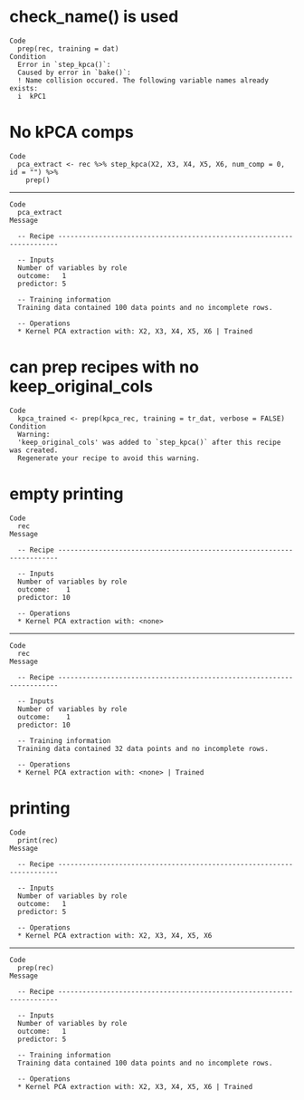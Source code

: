# check_name() is used

    Code
      prep(rec, training = dat)
    Condition
      Error in `step_kpca()`:
      Caused by error in `bake()`:
      ! Name collision occured. The following variable names already exists:
      i  kPC1

# No kPCA comps

    Code
      pca_extract <- rec %>% step_kpca(X2, X3, X4, X5, X6, num_comp = 0, id = "") %>%
        prep()

---

    Code
      pca_extract
    Message
      
      -- Recipe ----------------------------------------------------------------------
      
      -- Inputs 
      Number of variables by role
      outcome:   1
      predictor: 5
      
      -- Training information 
      Training data contained 100 data points and no incomplete rows.
      
      -- Operations 
      * Kernel PCA extraction with: X2, X3, X4, X5, X6 | Trained

# can prep recipes with no keep_original_cols

    Code
      kpca_trained <- prep(kpca_rec, training = tr_dat, verbose = FALSE)
    Condition
      Warning:
      'keep_original_cols' was added to `step_kpca()` after this recipe was created.
      Regenerate your recipe to avoid this warning.

# empty printing

    Code
      rec
    Message
      
      -- Recipe ----------------------------------------------------------------------
      
      -- Inputs 
      Number of variables by role
      outcome:    1
      predictor: 10
      
      -- Operations 
      * Kernel PCA extraction with: <none>

---

    Code
      rec
    Message
      
      -- Recipe ----------------------------------------------------------------------
      
      -- Inputs 
      Number of variables by role
      outcome:    1
      predictor: 10
      
      -- Training information 
      Training data contained 32 data points and no incomplete rows.
      
      -- Operations 
      * Kernel PCA extraction with: <none> | Trained

# printing

    Code
      print(rec)
    Message
      
      -- Recipe ----------------------------------------------------------------------
      
      -- Inputs 
      Number of variables by role
      outcome:   1
      predictor: 5
      
      -- Operations 
      * Kernel PCA extraction with: X2, X3, X4, X5, X6

---

    Code
      prep(rec)
    Message
      
      -- Recipe ----------------------------------------------------------------------
      
      -- Inputs 
      Number of variables by role
      outcome:   1
      predictor: 5
      
      -- Training information 
      Training data contained 100 data points and no incomplete rows.
      
      -- Operations 
      * Kernel PCA extraction with: X2, X3, X4, X5, X6 | Trained

